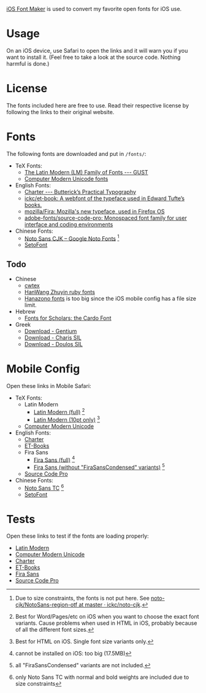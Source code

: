 ---
---

[iOS Font Maker](http://thehelpful.com/iosfonts/) is used to convert my favorite open fonts for iOS use.

# Usage #

On an iOS device, use Safari to open the links and it will warn you if you want to install it. (Feel free to take a look at the source code. Nothing harmful is done.)

# License #

The fonts included here are free to use. Read their respective license by following the links to their original website.

# Fonts #

The following fonts are downloaded and put in `/fonts/`:

- TeX Fonts:
	- [The Latin Modern (LM) Family of Fonts --- GUST](http://www.gust.org.pl/projects/e-foundry/latin-modern)
	- [Computer Modern Unicode fonts](http://cm-unicode.sourceforge.net/download.html)
- English Fonts:
	- [Charter --- Butterick’s Practical Typography](http://practicaltypography.com/charter.html)  
	- [ickc/et-book: A webfont of the typeface used in Edward Tufte’s books.](https://github.com/ickc/et-book)  
	- [mozilla/Fira: Mozilla's new typeface, used in Firefox OS](https://github.com/mozilla/Fira)
	- [adobe-fonts/source-code-pro: Monospaced font family for user interface and coding environments](https://github.com/adobe-fonts/source-code-pro)
- Chinese Fonts:
	- [Noto Sans CJK – Google Noto Fonts](https://www.google.com/get/noto/help/cjk/) [^NotoSans]
	- [SetoFont](http://en.justfont.com/fontdetail/147)

[^NotoSans]: Due to size constraints, the fonts is not put here. See [noto-cjk/NotoSans-region-otf at master · ickc/noto-cjk](https://github.com/ickc/noto-cjk/tree/master/NotoSans-region-otf).

## Todo ##

- Chinese
	- [cwtex](https://github.com/l10n-tw/cwtex-q-fonts-TTFs)
	- [HanWang Zhuyin ruby fonts](http://www.fysh.tc.edu.tw/download/index.php?dir=font/王漢宗48套字型(free)/)
	- [Hanazono fonts](http://fonts.jp/hanazono/) is too big since the iOS mobile config has a file size limit.
- Hebrew
	- [Fonts for Scholars: the Cardo Font](http://scholarsfonts.net/cardofnt.html)
- Greek
	- [Download - Gentium](http://software.sil.org/gentium/download/)
	- [Download - Charis SIL](http://software.sil.org/charis/download/)
	- [Download - Doulos SIL](http://software.sil.org/doulos/download/)


# Mobile Config #

Open these links in Mobile Safari:

- TeX Fonts:
	- Latin Modern
		- [Latin Modern (full)](mobileconfig/lmodern-full.mobileconfig) [^lmodern-full]
		- [Latin Modern (10pt only)](mobileconfig/lmodern10.mobileconfig) [^lmodern10]
	- [Computer Modern Unicode](mobileconfig/cmunicode.mobileconfig)
- English Fonts:
	- [Charter](mobileconfig/charter.mobileconfig)
	- [ET-Books](mobileconfig/etbembo.mobileconfig)
	- Fira Sans
		- [Fira Sans (full)](mobileconfig/FiraSans-full.mobileconfig) [^FiraSans-full]
		- [Fira Sans (without "FiraSansCondensed" variants)](mobileconfig/FiraSans.mobileconfig) [^FiraSans]
	- [Source Code Pro](mobileconfig/SourceCodePro.mobileconfig)
- Chinese Fonts:
	- [Noto Sans TC](mobileconfig/NotoSansTC.mobileconfig) [^NotoSansTC]
	- [SetoFont](mobileconfig/SetoFont.mobileconfig)

[^lmodern-full]: Best for Word/Pages/etc on iOS when you want to choose the exact font variants. Cause problems when used in HTML in iOS, probably because of all the different font sizes.

[^lmodern10]: Best for HTML on iOS. Single font size variants only.

[^FiraSans-full]: cannot be installed on iOS: too big (17.5MB)

[^FiraSans]: all "FiraSansCondensed" variants are not included.

[^NotoSansTC]: only Noto Sans TC with normal and bold weights are included due to size constraints

# Tests #

Open these links to test if the fonts are loading properly:

- [Latin Modern](tests/test-lmodern.html)
- [Computer Modern Unicode](tests/test-cmunicode.html)
- [Charter](tests/test-charter.html)
- [ET-Books](tests/test-etbembo.html)
- [Fira Sans](tests/test-firasans.html)
- [Source Code Pro](tests/test-sourcecodepro.html)